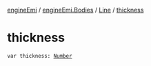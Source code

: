 [engineEmi](../../index.md) / [engineEmi.Bodies](../index.md) / [Line](index.md) / [thickness](./thickness.md)

# thickness

`var thickness: `[`Number`](https://kotlinlang.org/api/latest/jvm/stdlib/kotlin/-number/index.html)